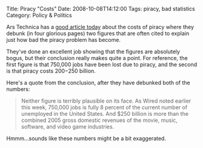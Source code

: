 Title: Piracy "Costs"
Date: 2008-10-08T14:12:00
Tags: piracy, bad statistics
Category: Policy & Politics

Ars Technica has a <a href="http://arstechnica.com/articles/culture/dodgy-digits-behind-the-war-on-piracy.ars/1">good article today</a> about the costs of piracy where they debunk (in four glorious pages) two figures that are often cited to explain just how bad the piracy problem has become.

They've done an excellent job showing that the figures are absolutely bogus, but their conclusion really makes quite a point. For reference, the first figure is that 750,000 jobs have been lost due to piracy, and the second is that piracy costs $200-$250 billion. 

Here's a quote from the conclusion, after they have debunked both of the numbers:<blockquote>Neither figure is terribly plausible on its face. As Wired noted earlier this week, 750,000 jobs is fully 8 percent of the current number of unemployed in the United States. And $250 billion is more than the combined 2005 gross domestic revenues of the movie, music, software, and video game industries.</blockquote>

Hmmm...sounds like these numbers might be a bit exaggerated.
